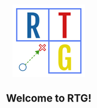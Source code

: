 <h1 align="center">
  <br>
  <img src="/assets/images/logo.png" alt="RTG" width="200"/>
  <br>
  <br>
    Welcome to RTG!
  <br>
</h1>
